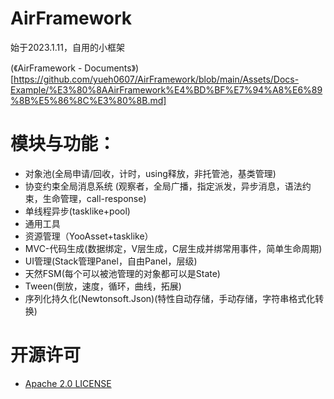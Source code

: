 # AirFramework 
始于2023.1.11，自用的小框架

(《AirFramework - Documents》)[https://github.com/yueh0607/AirFramework/blob/main/Assets/Docs-Example/%E3%80%8AAirFramework%E4%BD%BF%E7%94%A8%E6%89%8B%E5%86%8C%E3%80%8B.md]

# 模块与功能：
- 对象池(全局申请/回收，计时，using释放，非托管池，基类管理)
- 协变约束全局消息系统 (观察者，全局广播，指定派发，异步消息，语法约束，生命管理，call-response)
- 单线程异步(tasklike+pool)
- 通用工具
- 资源管理（YooAsset+tasklike）
- MVC-代码生成(数据绑定，V层生成，C层生成并绑常用事件，简单生命周期)
- UI管理(Stack管理Panel，自由Panel，层级)
- 天然FSM(每个可以被池管理的对象都可以是State)
- Tween(倒放，速度，循环，曲线，拓展)
- 序列化持久化(Newtonsoft.Json)(特性自动存储，手动存储，字符串格式化转换)
# 开源许可
- [Apache 2.0 LICENSE](https://github.com/yueh0607/AirFramework/blob/main/LICENSE)


